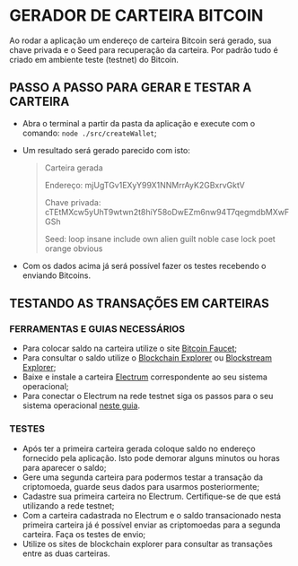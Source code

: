 # GERADOR DE CARTEIRA BITCOIN

Ao rodar a aplicação um endereço de carteira Bitcoin será gerado, sua chave privada e o Seed para recuperação da carteira.
Por padrão tudo é criado em ambiente teste (testnet) do Bitcoin.

## PASSO A PASSO PARA GERAR E TESTAR A CARTEIRA

- Abra o terminal a partir da pasta da aplicação e execute com o comando: `node ./src/createWallet`;
- Um resultado será gerado parecido com isto:

    > Carteira gerada
    >
    > Endereço: mjUgTGv1EXyY99X1NNMrrAyK2GBxrvGktV
    >
    > Chave privada: cTEtMXcw5yUhT9wtwn2t8hiY58oDwEZm6nw94T7qegmdbMXwFGSh
    >
    > Seed: loop insane include own alien guilt noble case lock poet orange obvious

- Com os dados acima já será possível fazer os testes recebendo o enviando Bitcoins.

## TESTANDO AS TRANSAÇÕES EM CARTEIRAS

### FERRAMENTAS E GUIAS NECESSÁRIOS

- Para colocar saldo na carteira utilize o site [Bitcoin Faucet](https://coinfaucet.eu/);
- Para consultar o saldo utilize o [Blockchain Explorer](https://blockexplorer.one) ou [Blockstream Explorer](https://blockstream.info/testnet/);
- Baixe e instale a carteira [Electrum](https://electrum.org/) correspondente ao seu sistema operacional;
- Para conectar o Electrum na rede testnet siga os passos para o seu sistema operacional [neste guia](https://coinguides.org/bitcoin-testnet-core-wallet-electrum/).

### TESTES

- Após ter a primeira carteira gerada coloque saldo no endereço fornecido pela aplicação. Isto pode demorar alguns minutos ou horas para aparecer o saldo;
- Gere uma segunda carteira para podermos testar a transação da criptomoeda, guarde seus dados para usarmos posteriormente;
- Cadastre sua primeira carteira no Electrum. Certifique-se de que está utilizando a rede testnet;
- Com a carteira cadastrada no Electrum e o saldo transacionado nesta primeira carteira já é possível enviar as criptomoedas para a segunda carteira. Faça os testes de envio;
- Utilize os sites de blockchain explorer para consultar as transações entre as duas carteiras.